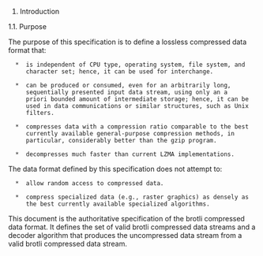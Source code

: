 1.  Introduction

1.1.  Purpose

   The purpose of this specification is to define a lossless compressed
   data format that:

      *  is independent of CPU type, operating system, file system, and
         character set; hence, it can be used for interchange.

      *  can be produced or consumed, even for an arbitrarily long,
         sequentially presented input data stream, using only an a
         priori bounded amount of intermediate storage; hence, it can be
         used in data communications or similar structures, such as Unix
         filters.

      *  compresses data with a compression ratio comparable to the best
         currently available general-purpose compression methods, in
         particular, considerably better than the gzip program.

      *  decompresses much faster than current LZMA implementations.

   The data format defined by this specification does not attempt to:

      *  allow random access to compressed data.

      *  compress specialized data (e.g., raster graphics) as densely as
         the best currently available specialized algorithms.

   This document is the authoritative specification of the brotli
   compressed data format.  It defines the set of valid brotli
   compressed data streams and a decoder algorithm that produces the
   uncompressed data stream from a valid brotli compressed data stream.

